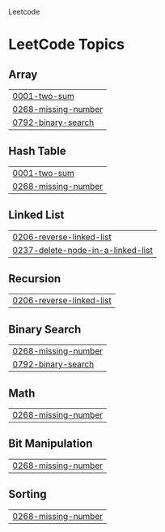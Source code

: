 Leetcode

<!---LeetCode Topics Start-->
# LeetCode Topics
## Array
|  |
| ------- |
| [0001-two-sum](https://github.com/TheKartik-Codes/Leetcode/tree/master/0001-two-sum) |
| [0268-missing-number](https://github.com/TheKartik-Codes/Leetcode/tree/master/0268-missing-number) |
| [0792-binary-search](https://github.com/TheKartik-Codes/Leetcode/tree/master/0792-binary-search) |
## Hash Table
|  |
| ------- |
| [0001-two-sum](https://github.com/TheKartik-Codes/Leetcode/tree/master/0001-two-sum) |
| [0268-missing-number](https://github.com/TheKartik-Codes/Leetcode/tree/master/0268-missing-number) |
## Linked List
|  |
| ------- |
| [0206-reverse-linked-list](https://github.com/TheKartik-Codes/Leetcode/tree/master/0206-reverse-linked-list) |
| [0237-delete-node-in-a-linked-list](https://github.com/TheKartik-Codes/Leetcode/tree/master/0237-delete-node-in-a-linked-list) |
## Recursion
|  |
| ------- |
| [0206-reverse-linked-list](https://github.com/TheKartik-Codes/Leetcode/tree/master/0206-reverse-linked-list) |
## Binary Search
|  |
| ------- |
| [0268-missing-number](https://github.com/TheKartik-Codes/Leetcode/tree/master/0268-missing-number) |
| [0792-binary-search](https://github.com/TheKartik-Codes/Leetcode/tree/master/0792-binary-search) |
## Math
|  |
| ------- |
| [0268-missing-number](https://github.com/TheKartik-Codes/Leetcode/tree/master/0268-missing-number) |
## Bit Manipulation
|  |
| ------- |
| [0268-missing-number](https://github.com/TheKartik-Codes/Leetcode/tree/master/0268-missing-number) |
## Sorting
|  |
| ------- |
| [0268-missing-number](https://github.com/TheKartik-Codes/Leetcode/tree/master/0268-missing-number) |
<!---LeetCode Topics End-->